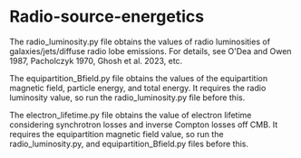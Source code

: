 # Radio-source-energetics

The radio_luminosity.py file obtains the values of radio luminosities of galaxies/jets/diffuse radio lobe emissions. For details, see O'Dea and Owen 1987, Pacholczyk 1970, Ghosh et al. 2023, etc.

The equipartition_Bfield.py file obtains the values of the equipartition magnetic field, particle energy, and total energy. It requires the radio luminosity value, so run the radio_luminosity.py file before this. 

The electron_lifetime.py file obtains the value of electron lifetime considering synchrotron losses and inverse Compton losses off CMB. It requires the equipartition magnetic field value, so run the radio_luminosity.py, and equipartition_Bfield.py files before this.
